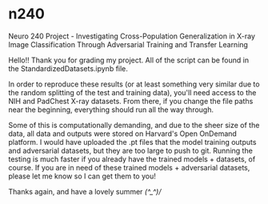 # n240
Neuro 240 Project - Investigating Cross-Population Generalization in X-ray Image Classification Through Adversarial Training and Transfer Learning

Hello!! Thank you for grading my project. All of the script can be found in the StandardizedDatasets.ipynb file. 

In order to reproduce these results (or at least something very similar due to the random splitting of the test and training data), you'll need access to the NIH and PadChest X-ray datasets. From there, if you change the file paths near the beginning, everything should run all the way through.

Some of this is computationally demanding, and due to the sheer size of the data, all data and outputs were stored on Harvard's Open OnDemand platform. I would have uploaded the .pt files that the model training outputs and adversarial datasets, but they are too large to push to git. Running the testing is much faster if you already have the trained models + datasets, of course. If you are in need of these trained models + adversarial datasets, please let me know so I can get them to you!

Thanks again, and have a lovely summer *\(^_^)/*
